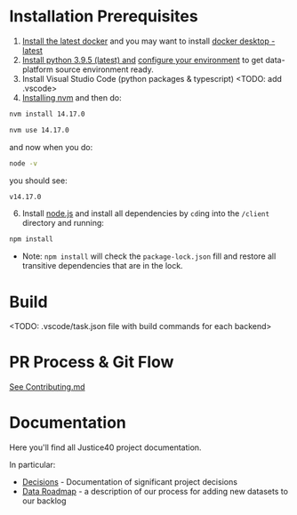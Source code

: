 # Installation Prerequisites

1. [Install the latest docker](https://docs.docker.com/get-docker/) and you may want to install [docker desktop - latest](https://docs.docker.com/desktop/)
2. [Install python 3.9.5 (latest) and](https://www.python.org/downloads/) [configure your environment](https://docs.python.org/3/tutorial/venv.html) to get data-platform source environment ready.
3. Install Visual Studio Code (python packages & typescript) <TODO: add .vscode>
4. [Installing nvm](https://github.com/nvm-sh/nvm#installing-and-updating) and then do:
```sh
nvm install 14.17.0

nvm use 14.17.0
```
and now when you do:
```sh
node -v
```
you should see:
```sh
v14.17.0
```
6. Install [node.js](https://nodejs.org/en/download/) and install all dependencies by `cd`ing into the `/client` directory and running:

```sh
npm install
```
* Note: `npm install` will check the `package-lock.json` fill and restore all transitive dependencies that are in the lock.

# Build

<TODO: .vscode/task.json file with build commands for each backend>

# PR Process & Git Flow

[See Contributing.md](../CONTRIBUTING.md)

# Documentation

Here you'll find all Justice40 project documentation.

In particular:

- [Decisions](decisions) - Documentation of significant project decisions
- [Data Roadmap](/data/data-roadmap/README.md) - a description of our process for adding new datasets to our backlog

